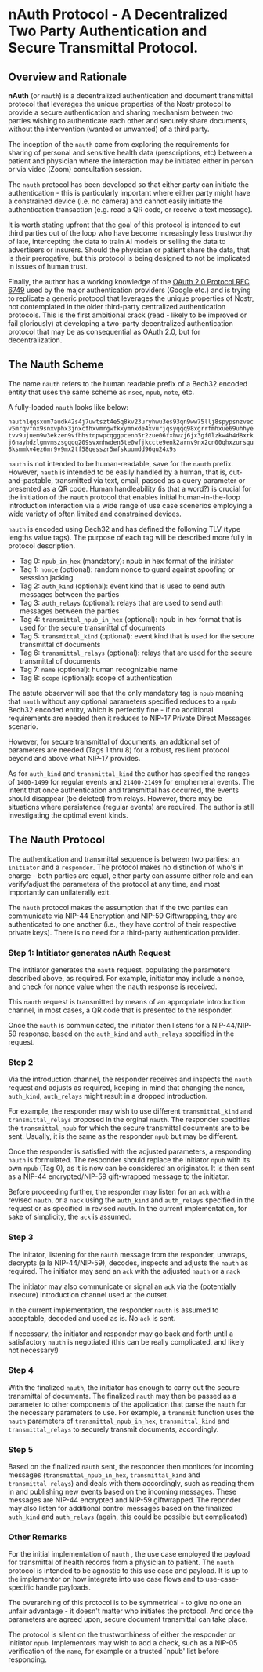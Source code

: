 # nAuth Protocol - A Decentralized Two Party Authentication and Secure Transmittal Protocol.

## Overview and Rationale

**nAuth** (or `nauth`) is a decentralized authentication and document transmittal protocol that leverages the unique properties of the Nostr protocol to provide a secure authentication and sharing mechanism between two parties wishing to authenticate each other and securely share documents, without the intervention (wanted or unwanted) of a third party.

The inception of the `nauth` came from exploring the requirements for sharing of personal and sensitive health data (prescriptions, etc) between a patient and physician where the interaction may be initiated either in person or via video (Zoom) consultation session. 

The `nauth` protocol has been developed so that either party can initiate the authentication - this is particularly important where either party might have a constrained device (i.e. no camera) and cannot easily initiate the authentication transaction (e.g. read a QR code, or receive a text message). 

It is worth stating upfront that the goal of this protocol is intended to cut third parties out of the loop who have become increasingly less trustworthy of late, intercepting the data to train AI models or selling the data to advertisers or insurers. Should the physician or patient share the data, that is their prerogative, but this protocol is being designed to not be implicated in issues of human trust.

Finally, the author has a working knowledge of the [OAuth 2.0 Protocol RFC 6749](https://datatracker.ietf.org/doc/html/rfc6749) used by the major authentication providers (Google etc.) and is trying to replicate a generic protocol that leverages the unique properties of Nostr, not contemplated in the older third-party centralized authentication protocols. This is the first ambitional crack (read - likely to be improved or fail gloriously) at developing a two-party decentralized authentication protocol that may be as consequential as OAuth 2.0, but for decentralization.


## The Nauth Scheme

The name `nauth` refers to the human readable prefix of a Bech32 encoded entity that uses the same scheme as `nsec`, `npub`, `note`, etc.

A fully-loaded `nauth` looks like below:

`nauth1qqsxum7audk42s4j7uwtszt4e5q8kv23uryhwu3es93qn9ww75llj8spypsnzvecv5mrqvfnx9snxvphx3jnxcfhxvmrgwfkxymnxde4xvurjqsyqqq98xgrrfmhxue69uhhyetvv9ujuem9w3ekzen9vfhhstnpwpcqggpcenh5r2zue06fxhwzj6jx3gf0lzkw4h4d8xrkj6nayhdzlgmvmszsgqqq209svxnhwden5te0wfjkccte9enk2arnv9nx2cn00qhxzursqu8ksmmkv4ez6mr9v9mx2tf58qesszr5wfskuumdd96qu24x9s`

`nauth` is not intended to be human-readable, save for the `nauth` prefix. However, `nauth` is intended to be easily handled by a human, that is, cut-and-pastable, transmitted via text, email, passed as a query parameter or presented as a QR code. Human handleability (is that a word?) is crucial for the initiation of the `nauth` protocol that enables initial human-in-the-loop introduction interaction via a wide range of use case scenerios employing a wide variety of often limited and constrained devices.

`nauth` is encoded using Bech32 and has defined the following TLV (type lengths value tags). The purpose of each tag will be described more fully in protocol description.

- Tag 0: `npub_in_hex` (mandatory): npub in hex format of the initiator
- Tag 1: `nonce` (optional): random nonce to guard against spoofing or sesssion jacking
- Tag 2: `auth_kind` (optional): event kind that is used to send auth messages between the parties
- Tag 3: `auth_relays` (optional): relays that are used to send auth messages between the parties
- Tag 4: `transmittal_npub_in_hex` (optional): npub in hex format that is used for the secure transmittal of documents
- Tag 5: `transmittal_kind` (optional): event kind that is used for the secure transmittal of documents
- Tag 6: `transmittal_relays` (optional): relays that are used for the secure transmittal of documents
- Tag 7: `name` (optional): human recognizable name
- Tag 8: `scope` (optional): scope of authentication

The astute observer will see that the only mandatory tag is `npub` meaning that `nauth` without any optional parameters specified reduces to a `npub` Bech32 encoded entity, which is perfectly fine - if no additional requirements are needed then it reduces to NIP-17 Private Direct Messages scenario. 

However, for secure transmittal of documents, an addtional set of parameters are needed (Tags 1 thru 8) for a robust, resilient protocol beyond and above what NIP-17 provides.

As for `auth_kind` and `transmittal_kind` the author has specified the ranges of `1400-1499` for regular events and `21400-21499` for emphemeral events. The intent that once authentication and transmittal has occurred, the events should disappear (be deleted) from relays. However, there may be situations where persistence (regular events) are required. The author is still investigating the optimal event kinds.

## The Nauth Protocol

The authentication and transmittal sequence is between two parties: an `initiator` and a `responder`. The protocol makes no distinction of who's in charge - both parties are equal, either party can assume either role and can verify/adjust the parameters of the protocol at any time, and most importantly can unilaterally exit. 

The `nauth` protocol makes the assumption that if the two parties can communicate via NIP-44 Encryption and NIP-59 Giftwrapping, they are authenticated to one another (i.e., they have control of their respective private keys). There is no need for a third-party authentication provider.


### Step 1: Intitiator generates nAuth Request

The intitiator generates the `nauth` request, populating the parameters described above, as required. For example, initiator may include a nonce, and check for nonce value when the nauth response is received.

This `nauth` request is transmitted by means of an appropriate introduction channel, in most cases, a QR code that is presented to the responder.

Once the `nauth` is communicated, the initiator then listens for a NIP-44/NIP-59 response, based on the `auth_kind` and `auth_relays` specified in the request.

### Step 2

Via the introduction channel, the responder receives and inspects the `nauth` request and adjusts as required, keeping in mind that changing the `nonce`, `auth_kind`, `auth_relays` might result in a dropped introduction.

For example, the responder may wish to use different `transmittal_kind` and `transmittal_relays` proposed in the orginal `nauth`. The responder specifies the `transmittal_npub` for which the secure transmittal documents are to be sent. Usually, it is the same as the responder `npub` but may be different.

Once the responder is satisfied with the adjusted parameters, a responding `nauth` is formulated.  The responder should replace the initiator `npub` with its own `npub` (Tag 0), as it is now can be considered an originator. It is then sent as a NIP-44 encrypted/NIP-59 gift-wrapped message to the initiator.

Before proceeding further, the responder may listen for an `ack` with a revised `nauth`, or a `nack` using the `auth_kind` and `auth_relays` specified in the request or as specified in revised `nauth`. In the current implementation, for sake of simplicity, the `ack` is assumed.

### Step 3

The initator, listening for the `nauth` message from the responder, unwraps, decrypts (a la NIP-44/NIP-59), decodes, inspects and adjusts the `nauth` as required. The initiator may send  an `ack` with the adjusted `nauth` or a `nack` 

The initiator may also communicate or signal an `ack` via the (potentially insecure) introduction channel used at the outset.

In the current implementation, the responder `nauth` is assumed to acceptable, decoded and used as is. No `ack` is sent.

If necessary, the initiator and responder may go back and forth until a satisfactory `nauth` is negotiated (this can be really complicated, and likely not necessary!)

### Step 4

With the finalized `nauth`, the initiator has enough to carry out the secure transmittal of documents. The finalized `nauth` may then be passed as a parameter to other components of the application that parse the `nauth` for the necessary parameters to use. For example, a `transmit` function uses the `nauth` parameters of `transmittal_npub_in_hex`, `transmittal_kind` and `transmittal_relays` to securely transmit documents, accordingly.

### Step 5

Based on the finalized `nauth` sent, the responder then monitors for incoming messages (`transmittal_npub_in_hex`, `transmittal_kind` and `transmittal_relays`) and deals with them accordingly, such as reading them in and publishing new events based on the incoming messages. These messages are NIP-44 encrypted and NIP-59 giftwrapped. The reponder may also listen for additional control messages based on the finalized `auth_kind` and `auth_relays` (again, this could be possible but complicated)


### Other Remarks

For the initial implementation of `nauth` , the use case employed the payload for transmittal of health records from a physician to patient. The `nauth` protocol is intended to be agnostic to this use case and payload. It is up to the implementor on how integrate into use case flows and to use-case-specific handle payloads.

The overarching of this protocol is to be symmetrical - to give no one an unfair advantage - it doesn't matter who initiates the protocol. And once the parameters are agreed upon, secure document transmittal can take place.

The protocol is silent on the trustworthiness of either the responder or initiator `npub`. Implementors may wish to add a check, such as a NIP-05 verification of the `name`, for example or a trusted `npub' list before responding.